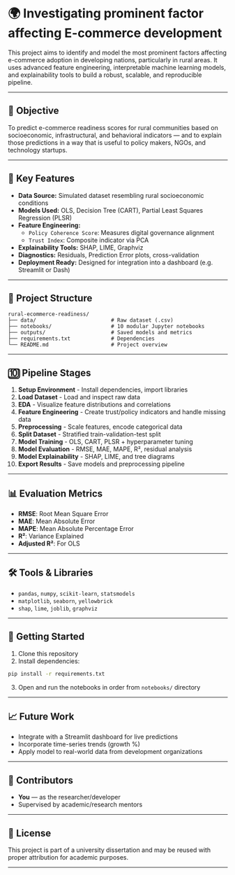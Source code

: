 # 🌍 Investigating prominent factor affecting E-commerce development

This project aims to identify and model the most prominent factors affecting e-commerce adoption in developing nations, particularly in rural areas. It uses advanced feature engineering, interpretable machine learning models, and explainability tools to build a robust, scalable, and reproducible pipeline.

---

## 📌 Objective

To predict e-commerce readiness scores for rural communities based on socioeconomic, infrastructural, and behavioral indicators — and to explain those predictions in a way that is useful to policy makers, NGOs, and technology startups.

---

## 🧠 Key Features

- **Data Source:** Simulated dataset resembling rural socioeconomic conditions
- **Models Used:** OLS, Decision Tree (CART), Partial Least Squares Regression (PLSR)
- **Feature Engineering:**
  - `Policy Coherence Score`: Measures digital governance alignment
  - `Trust Index`: Composite indicator via PCA
- **Explainability Tools:** SHAP, LIME, Graphviz
- **Diagnostics:** Residuals, Prediction Error plots, cross-validation
- **Deployment Ready:** Designed for integration into a dashboard (e.g. Streamlit or Dash)

---

## 📁 Project Structure

```
rural-ecommerce-readiness/
├── data/                        # Raw dataset (.csv)
├── notebooks/                   # 10 modular Jupyter notebooks
├── outputs/                     # Saved models and metrics
├── requirements.txt             # Dependencies
└── README.md                    # Project overview
```

---

## 🔟 Pipeline Stages

1. **Setup Environment** - Install dependencies, import libraries
2. **Load Dataset** - Load and inspect raw data
3. **EDA** - Visualize feature distributions and correlations
4. **Feature Engineering** - Create trust/policy indicators and handle missing data
5. **Preprocessing** - Scale features, encode categorical data
6. **Split Dataset** - Stratified train-validation-test split
7. **Model Training** - OLS, CART, PLSR + hyperparameter tuning
8. **Model Evaluation** - RMSE, MAE, MAPE, R², residual analysis
9. **Model Explainability** - SHAP, LIME, and tree diagrams
10. **Export Results** - Save models and preprocessing pipeline

---

## 📊 Evaluation Metrics

- **RMSE**: Root Mean Square Error
- **MAE**: Mean Absolute Error
- **MAPE**: Mean Absolute Percentage Error
- **R²**: Variance Explained
- **Adjusted R²**: For OLS

---

## 🛠️ Tools & Libraries

- `pandas`, `numpy`, `scikit-learn`, `statsmodels`
- `matplotlib`, `seaborn`, `yellowbrick`
- `shap`, `lime`, `joblib`, `graphviz`

---

## 🚀 Getting Started

1. Clone this repository
2. Install dependencies:

```bash
pip install -r requirements.txt
```

3. Open and run the notebooks in order from `notebooks/` directory

---

## 📈 Future Work

- Integrate with a Streamlit dashboard for live predictions
- Incorporate time-series trends (growth %)
- Apply model to real-world data from development organizations

---

## 🤝 Contributors

- **You** — as the researcher/developer
- Supervised by academic/research mentors

---

## 📜 License

This project is part of a university dissertation and may be reused with proper attribution for academic purposes.

---
